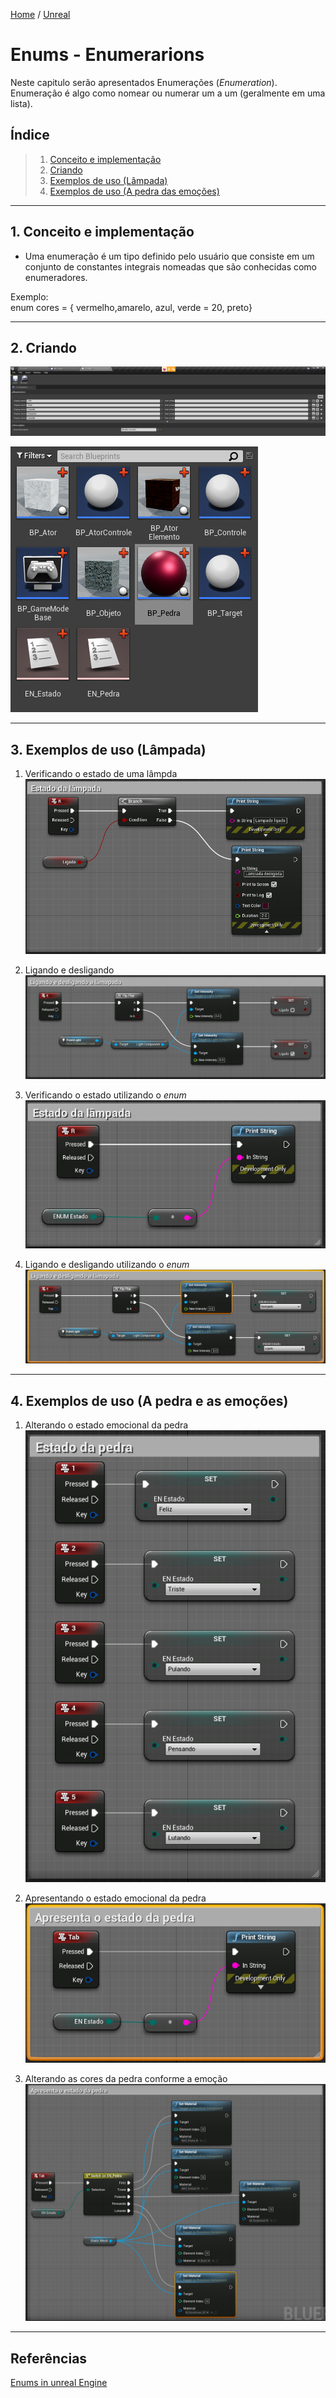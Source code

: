 [Home](https://myerco.github.io/unreal-engine) / [Unreal](https://myerco.github.io/unreal-engine/unreal.html)

# Enums - Enumerarions

Neste capitulo serão apresentados Enumerações (*Enumeration*). Enumeração é algo como nomear ou numerar um a um (geralmente em uma lista).

## Índice
> 1. [Conceito e implementação](#1)
> 1. [Criando](#2)
> 1. [Exemplos de uso (Lâmpada)](#3)
> 1. [Exemplos de uso (A pedra das emoções)](#4)

***
<a name="1"></a>
## 1. Conceito e implementação
- Uma enumeração é um tipo definido pelo usuário que consiste em um conjunto de constantes integrais nomeadas que são conhecidas como enumeradores.

Exemplo:  
enum cores = { vermelho,amarelo, azul, verde = 20, preto}  
***

<a name="2"></a>
## 2. Criando
![](../imagens/enum/enum6.png)

![](../imagens/enum/enum5.png)
***

<a name="3"></a>
## 3. Exemplos de uso (Lâmpada)
1. Verificando o estado de uma lâmpda
![](../imagens/enum/enum1.png)

1.  Ligando e desligando
![](../imagens/enum/enum2.png)

1.  Verificando o estado utilizando o *enum*
![](../imagens/enum/enum3.png)

1.  Ligando e desligando utilizando o *enum*
![](../imagens/enum/enum4.png)
***

<a name="4"></a>
## 4. Exemplos de uso (A pedra e as emoções)
1. Alterando o estado emocional da pedra
![](../imagens/enum/enum7.png)

1. Apresentando o estado emocional da pedra
![](../imagens/enum/enum8.png)

1. Alterando as cores da pedra conforme a emoção
![](../imagens/enum/enum9.png)
***
## Referências
[Enums in unreal Engine](https://couchlearn.com/enums-in-unreal-engine-4-blueprints/)
